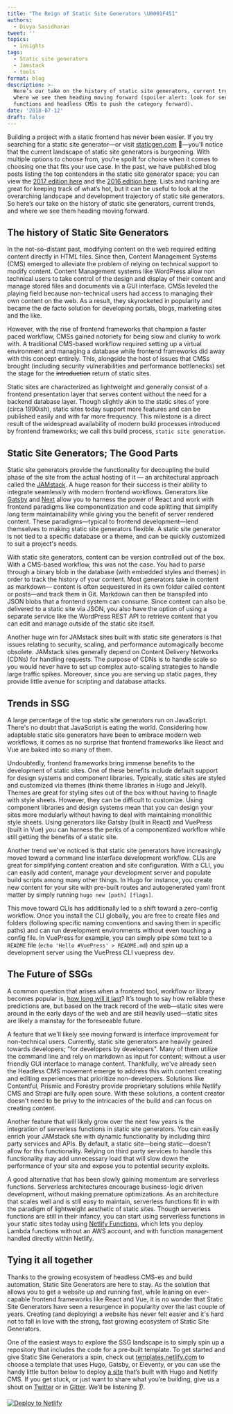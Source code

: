 ```yaml
---
title: "The Reign of Static Site Generators \U0001F451"
authors:
  - Divya Sasidharan
tweet: ''
topics:
  - insights
tags:
  - Static site generators
  - Jamstack
  - tools
format: blog
description: >-
  Here’s our take on the history of static site generators, current trends, and
  where we see them heading moving forward (spoiler alert: look for serverless
  functions and headless CMSs to push the category forward).
date: '2018-07-12'
draft: false
---
```


Building a project with a static frontend has never been easier. If you try searching for a static site generator—or visit [staticgen.com](https://www.staticgen.com) 🙈—you'll notice that the current landscape of static site generators is burgeoning. With multiple options to choose from, you’re spoilt for choice when it comes to choosing one that fits your use case. In the past, we have published blog posts listing the top contenders in the static site generator space; you can view the [2017 edition here](https://www.netlify.com/blog/2017/05/25/top-ten-static-site-generators-of-2017/) and the [2016 edition here](https://www.netlify.com/blog/2016/05/02/top-ten-static-website-generators/). Lists and ranking are great for keeping track of what’s hot, but it can be useful to look at the overarching landscape and development trajectory of static site generators. So here’s our take on the history of static site generators, current trends, and where we see them heading moving forward.


## The history of Static Site Generators

In the not-so-distant past, modifying content on the web required editing content directly in HTML files. Since then, Content Management Systems (CMS) emerged to alleviate the problem of relying on technical support to modify content. Content Management systems like WordPress allow non technical users to take control of the design and display of their content and manage stored files and documents via a GUI interface. CMSs leveled the playing field because non-technical users had access to managing their own content on the web. As a result, they skyrocketed in popularity and became the de facto solution for developing portals, blogs, marketing sites and the like.

However, with the rise of frontend frameworks that champion a faster paced workflow, CMSs gained notoriety for being slow and clunky to work with. A traditional CMS-based workflow required setting up a virtual environment and managing a database while frontend frameworks did away with this concept entirely. This, alongside the host of issues that CMSs brought (including security vulnerabilities and performance bottlenecks) set the stage for the ~~introduction~~ return of static sites.

Static sites are characterized as lightweight and generally consist of a frontend presentation layer that serves content without the need for a backend database layer. Though slightly akin to the static sites of yore (circa 1990ish), static sites today support more features and can be published easily and with far more frequency. This milestone is a direct result of the widespread availability of modern build processes introduced by frontend frameworks; we call this build process, `static site generation`.

## Static Site Generators; The Good Parts

Static site generators provide the functionality for decoupling the build phase of the site from the actual hosting of it — an architectural approach called the [JAMstack](https://jamstack.org/). A huge reason for their success is their ability to integrate seamlessly with modern frontend workflows. Generators like [Gatsby](https://www.gatsbyjs.org/) and [Next](https://nextjs.org/) allow you to harness the power of React and work with frontend paradigms like componentization and code splitting that simplify long term maintainability while giving you the benefit of server rendered content. These paradigms—typical to frontend development—lend themselves to making static site generators flexible. A static site generator is not tied to a specific database or a theme, and can be quickly customized to suit a project's needs.

With static site generators, content can be version controlled out of the box. With a CMS-based workflow, this was not the case. You had to parse through a binary blob in the database (with embedded styles and themes) in order to track the history of your content. Most generators take in content as markdown— content is often sequestered in its own folder called content or posts—and track them in Git. Markdown can then be transpiled into JSON blobs that a frontend system can consume. Since content can also be delivered to a static site via JSON, you also have the option of using a separate service like the WordPress REST API to retrieve content that you can edit and manage outside of the static site itself.

Another huge win for JAMstack sites built with static site generators is that issues relating to security, scaling, and performance automagically become obsolete. JAMstack sites generally depend on Content Delivery Networks (CDNs) for handling requests. The purpose of CDNs is to handle scale so you would never have to set up complex auto-scaling strategies to handle large traffic spikes. Moreover, since you are serving up static pages, they provide little avenue for scripting and database attacks.


## Trends in SSG

A large percentage of the top static site generators run on JavaScript. There's no doubt that JavaScript is eating the world. Considering how adaptable static site generators have been to embrace modern web workflows, it comes as no surprise that frontend frameworks like React and Vue are baked into so many of them.

Undoubtedly, frontend frameworks bring immense benefits to the development of static sites. One of these benefits include default support for design systems and component libraries. Typically, static sites are styled and customized via themes (think theme libraries in Hugo and Jekyll). Themes are great for styling sites out of the box without having to finagle with style sheets. However, they can be difficult to customize. Using component libraries and design systems mean that you can design your sites more modularly without having to deal with maintaining monolithic style sheets. Using generators like Gatsby (built in React) and VuePress (built in Vue) you can harness the perks of a componentized workflow while still getting the benefits of a static site.

Another trend we've noticed is that static site generators have increasingly moved toward a command line interface development workflow. CLIs are great for simplifying content creation and site configuration. With a CLI, you can easily add content, manage your development server and populate build scripts among many other things. In Hugo for instance, you create new content for your site with pre-built routes and autogenerated yaml front matter by simply running `hugo new [path] [flags]`.

This move toward CLIs has additionally led to a shift toward a zero-config workflow. Once you install the CLI globally, you are free to create files and folders (following specific naming conventions and saving them in specific paths) and can run development environments without even touching a config file. In VuePress for example, you can simply pipe some text to a `README` file (`echo 'Hello #VuePress' > README.md`) and spin up a development server using the VuePress CLI vuepress dev.


## The Future of SSGs

A common question that arises when a frontend tool, workflow or library becomes popular is, [how long will it last](https://medium.com/netlify/leveling-up-why-developers-need-to-be-able-to-identify-technologies-with-staying-power-and-how-to-9aa74878fc08)? It’s tough to say how reliable these predictions are, but based on the track record of the web—static sites were around in the early days of the web and are still heavily used—static sites are likely a mainstay for the foreseeable future.

A feature that we'll likely see moving forward is interface improvement for non-technical users. Currently, static site generators are heavily geared towards developers; "for developers by developers". Many of them utilize the command line and rely on markdown as input for content; without a user friendly GUI interface to manage content. Thankfully, we've already seen the Headless CMS movement emerge to address this with content creating and editing experiences that prioritize non-developers. Solutions like Contentful, Prismic and Forestry provide proprietary solutions while Netlify CMS and Strapi are fully open soure. With these solutions, a content creator doesn't need to be privy to the intricacies of the build and can focus on creating content.

Another feature that will likely grow over the next few years is the integration of serverless functions in static site generators. You can easily enrich your JAMstack site with dynamic functionality by including third party services and APIs. By default, a static site—being static—doesn't allow for this functionality. Relying on third party services to handle this functionality may add unnecessary load that will slow down the performance of your site and expose you to potential security exploits.

A good alternative that has been slowly gaining momentum are serverless functions. Serverless architectures encourage business-logic driven development, without making premature optimizations. As an architecture that scales well and is still easy to maintain, serverless functions fit in with the paradigm of lightweight aesthetic of static sites. Though serverless functions are still in their infancy, you can start using serverless functions in your static sites today using [Netlify Functions](https://www.netlify.com/features#functions), which lets you deploy Lambda functions without an AWS account, and with function management handled directly within Netlify.


## Tying it all together

Thanks to the growing ecosystem of headless CMS-es and build automation, Static Site Generators are here to stay. As the solution that allows you to get a website up and running fast, while leaning on ever-capable frontend frameworks like React and Vue, it is no wonder that Static Site Generators have seen a resurgence in popularity over the last couple of years. Creating (and deploying) a website has never felt easier and it's hard not to fall in love with the strong, fast growing ecosystem of Static Site Generators.

One of the easiest ways to explore the SSG landscape is to simply spin up a repository that includes the code for a pre-built template. To get started and give Static Site Generators a spin, check out [templates.netlify.com](https://templates.netlify.com) to choose a template that uses Hugo, Gatsby, or Eleventy, or you can use the handy little button below to deploy [a site](https://templates.netlify.com/template/hugo-starter-blog-theme-kaldi/) that’s built with Hugo and Netlify CMS. If you get stuck, or just want to share what you’re building, give us a shout on [Twitter](https://twitter.com/netlify) or in [Gitter](https://gitter.im/netlify/community). We’ll be listening 👂.


[![Deploy to Netlify](https://www.netlify.com/img/deploy/button.svg)](https://app.netlify.com/start/deploy?repository=https://github.com/netlify-templates/kaldi-hugo-cms-template&stack=cms)
